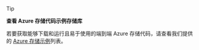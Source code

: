 > [!TIP]
> 
> **查看 Azure 存储代码示例存储库**
> 
> 若要获取能够下载和运行且易于使用的端到端 Azure 存储代码，请查看我们提供的 [Azure 存储示例](/storage/storage-samples-dotnet)列表。